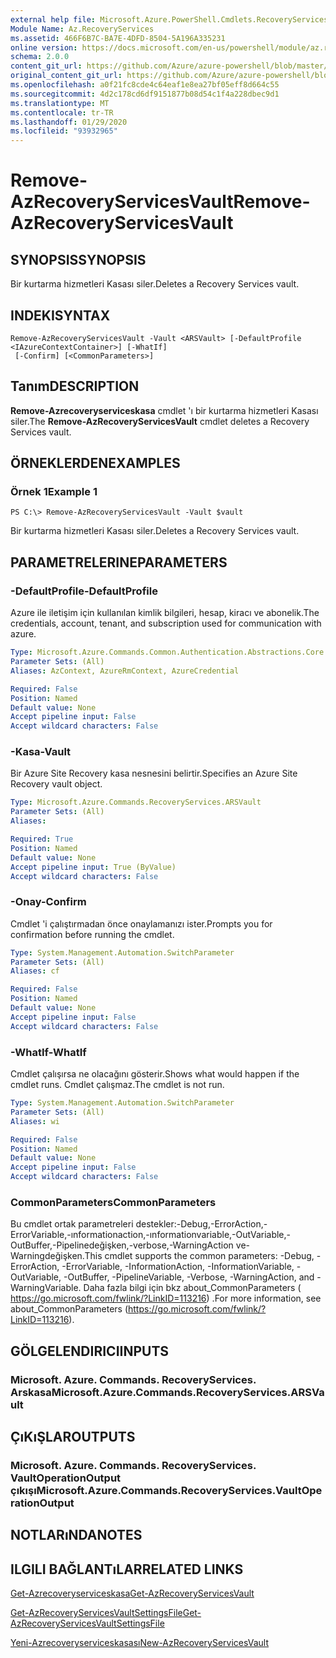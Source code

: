 ```yaml
---
external help file: Microsoft.Azure.PowerShell.Cmdlets.RecoveryServices.dll-Help.xml
Module Name: Az.RecoveryServices
ms.assetid: 466F6B7C-BA7E-4DFD-8504-5A196A335231
online version: https://docs.microsoft.com/en-us/powershell/module/az.recoveryservices/remove-azrecoveryservicesvault
schema: 2.0.0
content_git_url: https://github.com/Azure/azure-powershell/blob/master/src/RecoveryServices/RecoveryServices/help/Remove-AzRecoveryServicesVault.md
original_content_git_url: https://github.com/Azure/azure-powershell/blob/master/src/RecoveryServices/RecoveryServices/help/Remove-AzRecoveryServicesVault.md
ms.openlocfilehash: a0f21fc8cde4c64eaf1e8ea27bf05eff8d664c55
ms.sourcegitcommit: 4d2c178cd6df9151877b08d54c1f4a228dbec9d1
ms.translationtype: MT
ms.contentlocale: tr-TR
ms.lasthandoff: 01/29/2020
ms.locfileid: "93932965"
---
```

# <span data-ttu-id="5fbf5-101">Remove-AzRecoveryServicesVault</span><span class="sxs-lookup"><span data-stu-id="5fbf5-101">Remove-AzRecoveryServicesVault</span></span>

## <span data-ttu-id="5fbf5-102">SYNOPSIS</span><span class="sxs-lookup"><span data-stu-id="5fbf5-102">SYNOPSIS</span></span>
<span data-ttu-id="5fbf5-103">Bir kurtarma hizmetleri Kasası siler.</span><span class="sxs-lookup"><span data-stu-id="5fbf5-103">Deletes a Recovery Services vault.</span></span>

## <span data-ttu-id="5fbf5-104">INDEKI</span><span class="sxs-lookup"><span data-stu-id="5fbf5-104">SYNTAX</span></span>

```
Remove-AzRecoveryServicesVault -Vault <ARSVault> [-DefaultProfile <IAzureContextContainer>] [-WhatIf]
 [-Confirm] [<CommonParameters>]
```

## <span data-ttu-id="5fbf5-105">Tanım</span><span class="sxs-lookup"><span data-stu-id="5fbf5-105">DESCRIPTION</span></span>
<span data-ttu-id="5fbf5-106">**Remove-Azrecoveryserviceskasa** cmdlet 'ı bir kurtarma hizmetleri Kasası siler.</span><span class="sxs-lookup"><span data-stu-id="5fbf5-106">The **Remove-AzRecoveryServicesVault** cmdlet deletes a Recovery Services vault.</span></span>

## <span data-ttu-id="5fbf5-107">ÖRNEKLERDEN</span><span class="sxs-lookup"><span data-stu-id="5fbf5-107">EXAMPLES</span></span>

### <span data-ttu-id="5fbf5-108">Örnek 1</span><span class="sxs-lookup"><span data-stu-id="5fbf5-108">Example 1</span></span>
```
PS C:\> Remove-AzRecoveryServicesVault -Vault $vault
```

<span data-ttu-id="5fbf5-109">Bir kurtarma hizmetleri Kasası siler.</span><span class="sxs-lookup"><span data-stu-id="5fbf5-109">Deletes a Recovery Services vault.</span></span>

## <span data-ttu-id="5fbf5-110">PARAMETRELERINE</span><span class="sxs-lookup"><span data-stu-id="5fbf5-110">PARAMETERS</span></span>

### <span data-ttu-id="5fbf5-111">-DefaultProfile</span><span class="sxs-lookup"><span data-stu-id="5fbf5-111">-DefaultProfile</span></span>
<span data-ttu-id="5fbf5-112">Azure ile iletişim için kullanılan kimlik bilgileri, hesap, kiracı ve abonelik.</span><span class="sxs-lookup"><span data-stu-id="5fbf5-112">The credentials, account, tenant, and subscription used for communication with azure.</span></span>

```yaml
Type: Microsoft.Azure.Commands.Common.Authentication.Abstractions.Core.IAzureContextContainer
Parameter Sets: (All)
Aliases: AzContext, AzureRmContext, AzureCredential

Required: False
Position: Named
Default value: None
Accept pipeline input: False
Accept wildcard characters: False
```

### <span data-ttu-id="5fbf5-113">-Kasa</span><span class="sxs-lookup"><span data-stu-id="5fbf5-113">-Vault</span></span>
<span data-ttu-id="5fbf5-114">Bir Azure Site Recovery kasa nesnesini belirtir.</span><span class="sxs-lookup"><span data-stu-id="5fbf5-114">Specifies an Azure Site Recovery vault object.</span></span>

```yaml
Type: Microsoft.Azure.Commands.RecoveryServices.ARSVault
Parameter Sets: (All)
Aliases:

Required: True
Position: Named
Default value: None
Accept pipeline input: True (ByValue)
Accept wildcard characters: False
```

### <span data-ttu-id="5fbf5-115">-Onay</span><span class="sxs-lookup"><span data-stu-id="5fbf5-115">-Confirm</span></span>
<span data-ttu-id="5fbf5-116">Cmdlet 'i çalıştırmadan önce onaylamanızı ister.</span><span class="sxs-lookup"><span data-stu-id="5fbf5-116">Prompts you for confirmation before running the cmdlet.</span></span>

```yaml
Type: System.Management.Automation.SwitchParameter
Parameter Sets: (All)
Aliases: cf

Required: False
Position: Named
Default value: None
Accept pipeline input: False
Accept wildcard characters: False
```

### <span data-ttu-id="5fbf5-117">-WhatIf</span><span class="sxs-lookup"><span data-stu-id="5fbf5-117">-WhatIf</span></span>
<span data-ttu-id="5fbf5-118">Cmdlet çalışırsa ne olacağını gösterir.</span><span class="sxs-lookup"><span data-stu-id="5fbf5-118">Shows what would happen if the cmdlet runs.</span></span> <span data-ttu-id="5fbf5-119">Cmdlet çalışmaz.</span><span class="sxs-lookup"><span data-stu-id="5fbf5-119">The cmdlet is not run.</span></span>

```yaml
Type: System.Management.Automation.SwitchParameter
Parameter Sets: (All)
Aliases: wi

Required: False
Position: Named
Default value: None
Accept pipeline input: False
Accept wildcard characters: False
```

### <span data-ttu-id="5fbf5-120">CommonParameters</span><span class="sxs-lookup"><span data-stu-id="5fbf5-120">CommonParameters</span></span>
<span data-ttu-id="5fbf5-121">Bu cmdlet ortak parametreleri destekler:-Debug,-ErrorAction,-ErrorVariable,-ınformationaction,-ınformationvariable,-OutVariable,-OutBuffer,-Pipelinedeğişken,-verbose,-WarningAction ve-Warningdeğişken.</span><span class="sxs-lookup"><span data-stu-id="5fbf5-121">This cmdlet supports the common parameters: -Debug, -ErrorAction, -ErrorVariable, -InformationAction, -InformationVariable, -OutVariable, -OutBuffer, -PipelineVariable, -Verbose, -WarningAction, and -WarningVariable.</span></span> <span data-ttu-id="5fbf5-122">Daha fazla bilgi için bkz about_CommonParameters ( https://go.microsoft.com/fwlink/?LinkID=113216) .</span><span class="sxs-lookup"><span data-stu-id="5fbf5-122">For more information, see about_CommonParameters (https://go.microsoft.com/fwlink/?LinkID=113216).</span></span>

## <span data-ttu-id="5fbf5-123">GÖLGELENDIRICI</span><span class="sxs-lookup"><span data-stu-id="5fbf5-123">INPUTS</span></span>

### <span data-ttu-id="5fbf5-124">Microsoft. Azure. Commands. RecoveryServices. Arskasa</span><span class="sxs-lookup"><span data-stu-id="5fbf5-124">Microsoft.Azure.Commands.RecoveryServices.ARSVault</span></span>

## <span data-ttu-id="5fbf5-125">ÇıKıŞLAR</span><span class="sxs-lookup"><span data-stu-id="5fbf5-125">OUTPUTS</span></span>

### <span data-ttu-id="5fbf5-126">Microsoft. Azure. Commands. RecoveryServices. VaultOperationOutput çıkışı</span><span class="sxs-lookup"><span data-stu-id="5fbf5-126">Microsoft.Azure.Commands.RecoveryServices.VaultOperationOutput</span></span>

## <span data-ttu-id="5fbf5-127">NOTLARıNDA</span><span class="sxs-lookup"><span data-stu-id="5fbf5-127">NOTES</span></span>

## <span data-ttu-id="5fbf5-128">ILGILI BAĞLANTıLAR</span><span class="sxs-lookup"><span data-stu-id="5fbf5-128">RELATED LINKS</span></span>

[<span data-ttu-id="5fbf5-129">Get-Azrecoveryserviceskasa</span><span class="sxs-lookup"><span data-stu-id="5fbf5-129">Get-AzRecoveryServicesVault</span></span>](./Get-AzRecoveryServicesVault.md)

[<span data-ttu-id="5fbf5-130">Get-AzRecoveryServicesVaultSettingsFile</span><span class="sxs-lookup"><span data-stu-id="5fbf5-130">Get-AzRecoveryServicesVaultSettingsFile</span></span>](./Get-AzRecoveryServicesVaultSettingsFile.md)

[<span data-ttu-id="5fbf5-131">Yeni-Azrecoveryserviceskasası</span><span class="sxs-lookup"><span data-stu-id="5fbf5-131">New-AzRecoveryServicesVault</span></span>](./New-AzRecoveryServicesVault.md)


